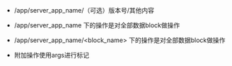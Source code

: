 * /app/server_app_name/（可选）版本号/其他内容

* /app/server_app_name 下的操作是对全部数据block做操作

* /app/server_app_name/<block_name> 下的操作是对全部数据block做操作

* 附加操作使用args进行标记
